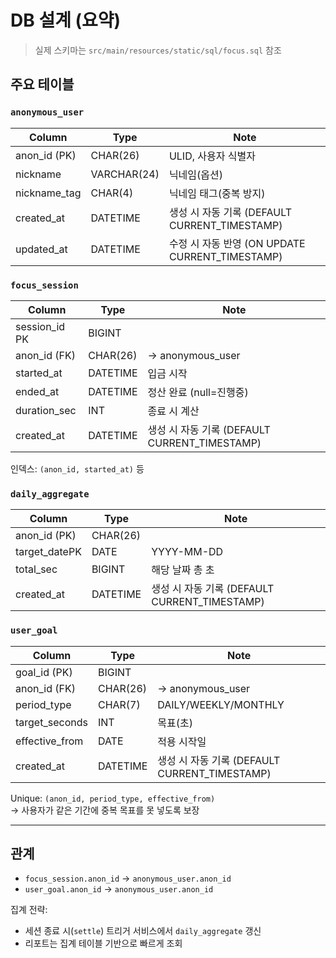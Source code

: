 # DB 설계 (요약)

> 실제 스키마는 `src/main/resources/static/sql/focus.sql` 참조

## 주요 테이블

### `anonymous_user`
| Column        | Type        | Note                       |
|---------------|-------------|----------------------------|
| anon_id (PK)  | CHAR(26)    | ULID, 사용자 식별자        |
| nickname      | VARCHAR(24) | 닉네임(옵션)               |
| nickname_tag  | CHAR(4)     | 닉네임 태그(중복 방지)     |
| created_at    | DATETIME    | 생성 시 자동 기록 (DEFAULT CURRENT_TIMESTAMP)|
| updated_at    | DATETIME    | 수정 시 자동 반영 (ON UPDATE CURRENT_TIMESTAMP) |

### `focus_session`
| Column        | Type      | Note                                  |
|---------------|-----------|---------------------------------------|
| session_id PK | BIGINT    |                                       |
| anon_id (FK)  | CHAR(26)  | → anonymous_user                      |
| started_at    | DATETIME  | 입금 시작                              |
| ended_at      | DATETIME  | 정산 완료 (null=진행중)                |
| duration_sec  | INT       | 종료 시 계산                           |
| created_at    | DATETIME  |생성 시 자동 기록 (DEFAULT CURRENT_TIMESTAMP)|

인덱스: `(anon_id, started_at)` 등

### `daily_aggregate`
| Column        | Type      | Note                       |
|---------------|-----------|----------------------------|
| anon_id (PK)  | CHAR(26)  |                            |
| target_datePK | DATE      | YYYY-MM-DD                 |
| total_sec     | BIGINT    | 해당 날짜 총 초             |
| created_at    | DATETIME  |생성 시 자동 기록 (DEFAULT CURRENT_TIMESTAMP)|

### `user_goal`
| Column         | Type      | Note                                         |
|----------------|-----------|----------------------------------------------|
| goal_id (PK)   | BIGINT    |                                              |
| anon_id (FK)   | CHAR(26)  | → anonymous_user                             |
| period_type    | CHAR(7)   | DAILY/WEEKLY/MONTHLY                         |
| target_seconds | INT       | 목표(초)                                     |
| effective_from | DATE      | 적용 시작일                                  |
| created_at     | DATETIME  |생성 시 자동 기록 (DEFAULT CURRENT_TIMESTAMP) |

Unique: `(anon_id, period_type, effective_from)` <br/>
-> 사용자가 같은 기간에 중복 목표를 못 넣도록 보장

---

## 관계
- `focus_session.anon_id` → `anonymous_user.anon_id`
- `user_goal.anon_id`     → `anonymous_user.anon_id`

집계 전략:
- 세션 종료 시(`settle`) 트리거 서비스에서 `daily_aggregate` 갱신
- 리포트는 집계 테이블 기반으로 빠르게 조회

